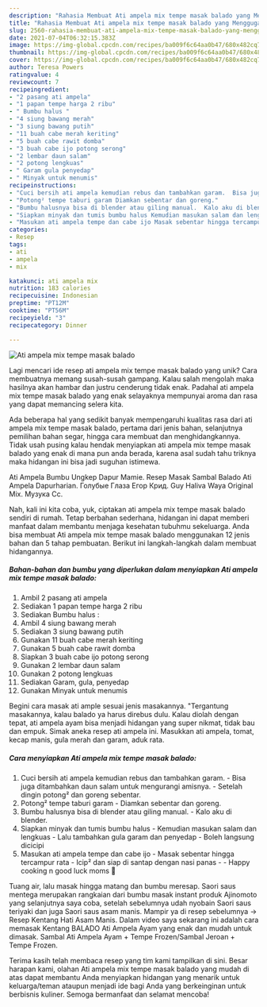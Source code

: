 ```yaml
---
description: "Rahasia Membuat Ati ampela mix tempe masak balado yang Menggugah Selera"
title: "Rahasia Membuat Ati ampela mix tempe masak balado yang Menggugah Selera"
slug: 2560-rahasia-membuat-ati-ampela-mix-tempe-masak-balado-yang-menggugah-selera
date: 2021-07-04T06:32:15.383Z
image: https://img-global.cpcdn.com/recipes/ba009f6c64aa0b47/680x482cq70/ati-ampela-mix-tempe-masak-balado-foto-resep-utama.jpg
thumbnail: https://img-global.cpcdn.com/recipes/ba009f6c64aa0b47/680x482cq70/ati-ampela-mix-tempe-masak-balado-foto-resep-utama.jpg
cover: https://img-global.cpcdn.com/recipes/ba009f6c64aa0b47/680x482cq70/ati-ampela-mix-tempe-masak-balado-foto-resep-utama.jpg
author: Teresa Powers
ratingvalue: 4
reviewcount: 7
recipeingredient:
- "2 pasang ati ampela"
- "1 papan tempe harga 2 ribu"
- " Bumbu halus "
- "4 siung bawang merah"
- "3 siung bawang putih"
- "11 buah cabe merah keriting"
- "5 buah cabe rawit domba"
- "3 buah cabe ijo potong serong"
- "2 lembar daun salam"
- "2 potong lengkuas"
- " Garam gula penyedap"
- " Minyak untuk menumis"
recipeinstructions:
- "Cuci bersih ati ampela kemudian rebus dan tambahkan garam.  Bisa juga ditambahkan daun salam untuk mengurangi amisnya.  Setelah dingin potong² dan goreng sebentar."
- "Potong² tempe taburi garam Diamkan sebentar dan goreng."
- "Bumbu halusnya bisa di blender atau giling manual.  Kalo aku di blender."
- "Siapkan minyak dan tumis bumbu halus Kemudian masukan salam dan lengkuas Lalu tambahkan gula garam dan penyedap Boleh langsung dicicipi"
- "Masukan ati ampela tempe dan cabe ijo Masak sebentar hingga tercampur rata Icip² dan siap di santap dengan nasi panas  Happy cooking n good luck moms 🥰"
categories:
- Resep
tags:
- ati
- ampela
- mix

katakunci: ati ampela mix 
nutrition: 183 calories
recipecuisine: Indonesian
preptime: "PT12M"
cooktime: "PT56M"
recipeyield: "3"
recipecategory: Dinner

---
```



![Ati ampela mix tempe masak balado](https://img-global.cpcdn.com/recipes/ba009f6c64aa0b47/680x482cq70/ati-ampela-mix-tempe-masak-balado-foto-resep-utama.jpg)

Lagi mencari ide resep ati ampela mix tempe masak balado yang unik? Cara membuatnya memang susah-susah gampang. Kalau salah mengolah maka hasilnya akan hambar dan justru cenderung tidak enak. Padahal ati ampela mix tempe masak balado yang enak selayaknya mempunyai aroma dan rasa yang dapat memancing selera kita.

Ada beberapa hal yang sedikit banyak mempengaruhi kualitas rasa dari ati ampela mix tempe masak balado, pertama dari jenis bahan, selanjutnya pemilihan bahan segar, hingga cara membuat dan menghidangkannya. Tidak usah pusing kalau hendak menyiapkan ati ampela mix tempe masak balado yang enak di mana pun anda berada, karena asal sudah tahu triknya maka hidangan ini bisa jadi suguhan istimewa.

Ati Ampela Bumbu Ungkep Dapur Mamie. Resep Masak Sambal Balado Ati Ampela Dapurharian. Голубые Глаза Егор Крид. Guy Haliva Waya Original Mix. Музука Сс.


Nah, kali ini kita coba, yuk, ciptakan ati ampela mix tempe masak balado sendiri di rumah. Tetap berbahan sederhana, hidangan ini dapat memberi manfaat dalam membantu menjaga kesehatan tubuhmu sekeluarga. Anda bisa membuat Ati ampela mix tempe masak balado menggunakan 12 jenis bahan dan 5 tahap pembuatan. Berikut ini langkah-langkah dalam membuat hidangannya.

<!--inarticleads1-->

##### Bahan-bahan dan bumbu yang diperlukan dalam menyiapkan Ati ampela mix tempe masak balado:

1. Ambil 2 pasang ati ampela
1. Sediakan 1 papan tempe harga 2 ribu
1. Sediakan  Bumbu halus :
1. Ambil 4 siung bawang merah
1. Sediakan 3 siung bawang putih
1. Gunakan 11 buah cabe merah keriting
1. Gunakan 5 buah cabe rawit domba
1. Siapkan 3 buah cabe ijo potong serong
1. Gunakan 2 lembar daun salam
1. Gunakan 2 potong lengkuas
1. Sediakan  Garam, gula, penyedap
1. Gunakan  Minyak untuk menumis


Begini cara masak ati ample sesuai jenis masakannya. &#34;Tergantung masakannya, kalau balado ya harus direbus dulu. Kalau diolah dengan tepat, ati ampela ayam bisa menjadi hidangan yang super nikmat, tidak bau dan empuk. Simak aneka resep ati ampela ini. Masukkan ati ampela, tomat, kecap manis, gula merah dan garam, aduk rata. 

<!--inarticleads2-->

##### Cara menyiapkan Ati ampela mix tempe masak balado:

1. Cuci bersih ati ampela kemudian rebus dan tambahkan garam.  - Bisa juga ditambahkan daun salam untuk mengurangi amisnya.  - Setelah dingin potong² dan goreng sebentar.
1. Potong² tempe taburi garam - Diamkan sebentar dan goreng.
1. Bumbu halusnya bisa di blender atau giling manual.  - Kalo aku di blender.
1. Siapkan minyak dan tumis bumbu halus - Kemudian masukan salam dan lengkuas - Lalu tambahkan gula garam dan penyedap - Boleh langsung dicicipi
1. Masukan ati ampela tempe dan cabe ijo - Masak sebentar hingga tercampur rata - Icip² dan siap di santap dengan nasi panas -  - Happy cooking n good luck moms 🥰


Tuang air, lalu masak hingga matang dan bumbu meresap. Saori saus mentega merupakan rangkaian dari bumbu masak instant produk Ajinomoto yang selanjutnya saya coba, setelah sebelumnya udah nyobain Saori saus teriyaki dan juga Saori saus asam manis. Mampir ya di resep sebelumnya -&gt; Resep Kentang Hati Asam Manis. Dalam video saya sekarang ini adalah cara memasak Kentang BALADO Ati Ampela Ayam yang enak dan mudah untuk dimasak. Sambal Ati Ampela Ayam + Tempe Frozen/Sambal Jeroan + Tempe Frozen. 

Terima kasih telah membaca resep yang tim kami tampilkan di sini. Besar harapan kami, olahan Ati ampela mix tempe masak balado yang mudah di atas dapat membantu Anda menyiapkan hidangan yang menarik untuk keluarga/teman ataupun menjadi ide bagi Anda yang berkeinginan untuk berbisnis kuliner. Semoga bermanfaat dan selamat mencoba!
